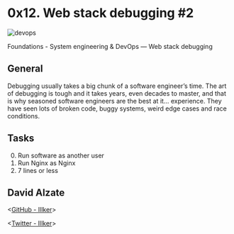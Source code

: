 # 0x12. Web stack debugging #2


![devops](https://s3.amazonaws.com/intranet-projects-files/holbertonschool-sysadmin_devops/287/99littlebugsinthecode-holberton.jpg)


  Foundations - System engineering & DevOps ― Web stack debugging

## General

Debugging usually takes a big chunk of a software engineer’s time. The art of debugging is tough and it takes years, even decades to master, and that is why seasoned software engineers are the best at it… experience. They have seen lots of broken code, buggy systems, weird edge cases and race conditions.

## Tasks

0. Run software as another user
1. Run Nginx as Nginx
2. 7 lines or less



## David Alzate 

<[GitHub - Illker](https://github.com/illker)>

<[Twitter - Illker](https://twitter.com/illker)>
